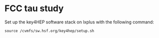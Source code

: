 # FCC tau study
Set up the key4HEP software stack on lxplus with the following command:
```
source /cvmfs/sw.hsf.org/key4hep/setup.sh
```